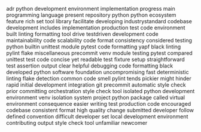 adr python development environment implementation progress main programming language present repository python python ecosystem feature rich set tool library facilitate developing industrystandard codebase development includes implementation production test code environment built linting formatting tool drive testdriven development code maintainability code scalability code format consistency considered testing python builtin unittest module pytest code formatting yapf black linting pylint flake miscellaneous precommit venv module testing pytest compared unittest test code concise yet readable test fixture setup straightforward test assertion output clear helpful debugging code formatting black developed python software foundation uncompromising fast deterministic linting flake detection common code smell pylint tends pickier might hinder rapid initial development integration git precommit automatic style check prior committing orchestration style check tool isolated python development environment venv isolation system project python package called virtual environment consequence easier writing test production code encouraged codebase consistent format high quality change submitted developer follow defined convention difficult developer set local development environment contributing output style check tool unfamiliar newcomer